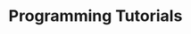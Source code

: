 ---
title: Programming Tutorials
description: "codenanshu have small coding tutorials which help you write code in more iffecient way"
---